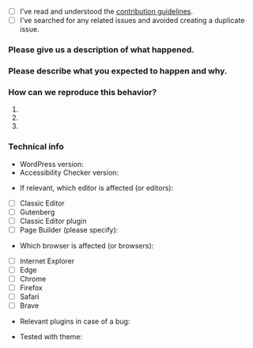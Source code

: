 <!-- Please use this template when creating an issue. 
- Please check the boxes after you've created your issue.
- Please use the latest version of Accessibility Checker.-->

* [ ] I've read and understood the [contribution guidelines](https://github.com/equalizedigital/accessibility-checker/blob/develop/.github/CONTRIBUTING.md).
* [ ] I've searched for any related issues and avoided creating a duplicate issue.

### Please give us a description of what happened.




### Please describe what you expected to happen and why.




### How can we reproduce this behavior?
1.
2.
3.

### Technical info
* WordPress version:
* Accessibility Checker version:
<!-- You can check these boxes once you've created the issue. -->
* If relevant, which editor is affected (or editors): 
- [ ] Classic Editor
- [ ] Gutenberg
- [ ] Classic Editor plugin
- [ ] Page Builder (please specify):

<!-- You can check these boxes once you've created the issue. -->
* Which browser is affected (or browsers): 
- [ ] Internet Explorer
- [ ] Edge
- [ ] Chrome
- [ ] Firefox
- [ ] Safari
- [ ] Brave

* Relevant plugins in case of a bug:
<!-- Please make sure you can reproduce this bug with a default theme such as Twenty Seventeen. Sometimes issues may occur due to theme conflicts. -->
* Tested with theme:
